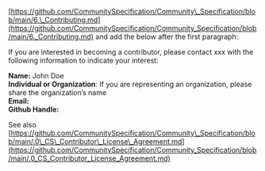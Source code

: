 [https://github.com/CommunitySpecification/Community\_Specification/blob/main/6.\_Contributing.md](https://github.com/CommunitySpecification/Community_Specification/blob/main/6._Contributing.md) and add the below after the first paragraph:

If you are interested in becoming a contributor, please contact xxx with the following information to indicate your interest:

**Name:** John Doe  
**Individual or Organization**: If you are representing an organization, please share the organization’s name  
**Email:**   
**Github Handle:** 

See also [https://github.com/CommunitySpecification/Community\_Specification/blob/main/.0\_CS\_Contributor\_License\_Agreement.md](https://github.com/CommunitySpecification/Community_Specification/blob/main/.0_CS_Contributor_License_Agreement.md)
